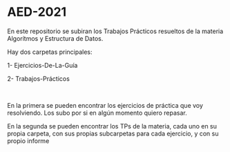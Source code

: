 # AED-2021
En este repositorio se subiran los Trabajos Prácticos resueltos de la materia Algorítmos y Estructura de Datos.

Hay dos carpetas principales: 

1- Ejercicios-De-La-Guía 

2- Trabajos-Prácticos

 

En la primera se pueden encontrar los ejercicios de práctica que voy resolviendo. Los subo por si en algún momento quiero repasar.

En la segunda se pueden encontrar los TPs de la materia, cada uno en su propia carpeta, con sus propias subcarpetas para cada ejercicio, y con su propio informe
